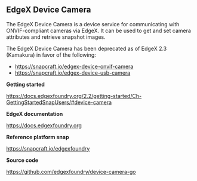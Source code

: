 EdgeX Device Camera
---
The EdgeX Device Camera is a device service for communicating with ONVIF-compliant cameras via EdgeX.
It can be used to get and set camera attributes and retrieve snapshot images.

The EdgeX Device Camera has been deprecated as of EdgeX 2.3 (Kamakura) in favor of the following:
- https://snapcraft.io/edgex-device-onvif-camera
- https://snapcraft.io/edgex-device-usb-camera

**Getting started**

https://docs.edgexfoundry.org/2.2/getting-started/Ch-GettingStartedSnapUsers/#device-camera

**EdgeX documentation**

https://docs.edgexfoundry.org

**Reference platform snap**

https://snapcraft.io/edgexfoundry

**Source code**

https://github.com/edgexfoundry/device-camera-go